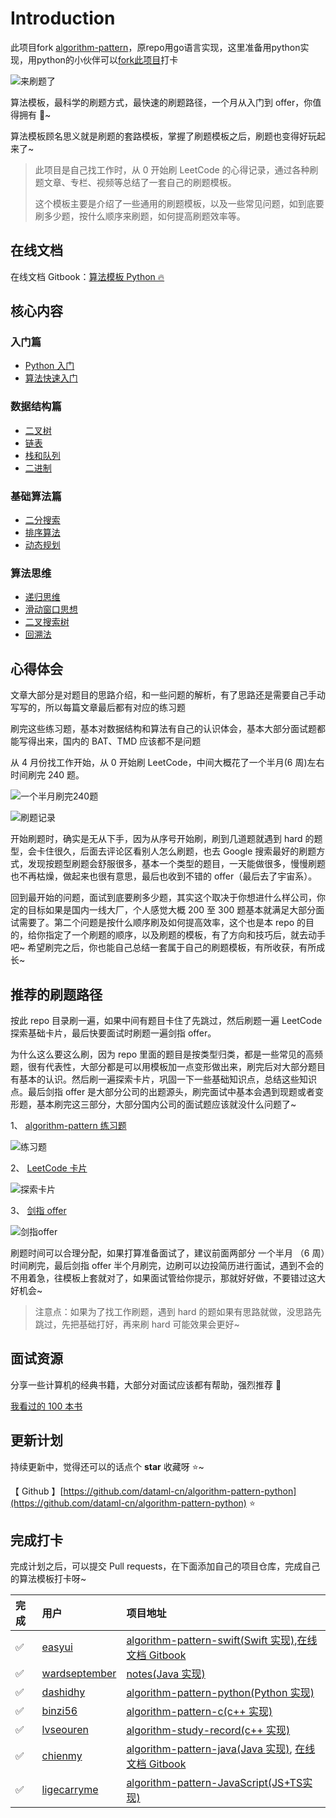 # Introduction

此项目fork [algorithm-pattern](https://github.com/greyireland/algorithm-pattern)，原repo用go语言实现，这里准备用python实现，用python的小伙伴可以[fork此项目](https://github.com/dataml-cn/algorithm-pattern-python)打卡

![&#x6765;&#x5237;&#x9898;&#x4E86;](https://img.fuiboom.com/img/title.png)

算法模板，最科学的刷题方式，最快速的刷题路径，一个月从入门到 offer，你值得拥有 🐶~

算法模板顾名思义就是刷题的套路模板，掌握了刷题模板之后，刷题也变得好玩起来了~

> 此项目是自己找工作时，从 0 开始刷 LeetCode 的心得记录，通过各种刷题文章、专栏、视频等总结了一套自己的刷题模板。
>
> 这个模板主要是介绍了一些通用的刷题模板，以及一些常见问题，如到底要刷多少题，按什么顺序来刷题，如何提高刷题效率等。

## 在线文档

在线文档 Gitbook：[算法模板 Python 🔥](https://leetcode.dataml.cn/)

## 核心内容

### 入门篇

* [Python 入门](ru-men-pian/python.md)
* [算法快速入门](ru-men-pian/quickstart.md)

### 数据结构篇

* [二叉树](shu-ju-jie-gou-pian/binary_tree.md)
* [链表](shu-ju-jie-gou-pian/linked_list.md)
* [栈和队列](shu-ju-jie-gou-pian/stack_queue.md)
* [二进制](shu-ju-jie-gou-pian/binary_op.md)

### 基础算法篇

* [二分搜索](ji-chu-suan-fa-pian/binary_search.md)
* [排序算法](ji-chu-suan-fa-pian/sort.md)
* [动态规划](ji-chu-suan-fa-pian/dp.md)

### 算法思维

* [递归思维](suan-fa-si-wei/recursion.md)
* [滑动窗口思想](suan-fa-si-wei/slide_window.md)
* [二叉搜索树](suan-fa-si-wei/binary_search_tree.md)
* [回溯法](suan-fa-si-wei/backtrack.md)

## 心得体会

文章大部分是对题目的思路介绍，和一些问题的解析，有了思路还是需要自己手动写写的，所以每篇文章最后都有对应的练习题

刷完这些练习题，基本对数据结构和算法有自己的认识体会，基本大部分面试题都能写得出来，国内的 BAT、TMD 应该都不是问题

从 4 月份找工作开始，从 0 开始刷 LeetCode，中间大概花了一个半月\(6 周\)左右时间刷完 240 题。

![&#x4E00;&#x4E2A;&#x534A;&#x6708;&#x5237;&#x5B8C;240&#x9898;](https://img.fuiboom.com/img/leetcode_time.png)

![&#x5237;&#x9898;&#x8BB0;&#x5F55;](https://img.fuiboom.com/img/leetcode_record.png)

开始刷题时，确实是无从下手，因为从序号开始刷，刷到几道题就遇到 hard 的题型，会卡住很久，后面去评论区看别人怎么刷题，也去 Google 搜索最好的刷题方式，发现按题型刷题会舒服很多，基本一个类型的题目，一天能做很多，慢慢刷题也不再枯燥，做起来也很有意思，最后也收到不错的 offer（最后去了宇宙系）。

回到最开始的问题，面试到底要刷多少题，其实这个取决于你想进什么样公司，你定的目标如果是国内一线大厂，个人感觉大概 200 至 300 题基本就满足大部分面试需要了。第二个问题是按什么顺序刷及如何提高效率，这个也是本 repo 的目的，给你指定了一个刷题的顺序，以及刷题的模板，有了方向和技巧后，就去动手吧~ 希望刷完之后，你也能自己总结一套属于自己的刷题模板，有所收获，有所成长~

## 推荐的刷题路径

按此 repo 目录刷一遍，如果中间有题目卡住了先跳过，然后刷题一遍 LeetCode 探索基础卡片，最后快要面试时刷题一遍剑指 offer。

为什么这么要这么刷，因为 repo 里面的题目是按类型归类，都是一些常见的高频题，很有代表性，大部分都是可以用模板加一点变形做出来，刷完后对大部分题目有基本的认识。然后刷一遍探索卡片，巩固一下一些基础知识点，总结这些知识点。最后剑指 offer 是大部分公司的出题源头，刷完面试中基本会遇到现题或者变形题，基本刷完这三部分，大部分国内公司的面试题应该就没什么问题了~

1、 [algorithm-pattern 练习题](https://leetcode.dataml.cn/)

![&#x7EC3;&#x4E60;&#x9898;](https://img.fuiboom.com/img/repo_practice.png)

2、 [LeetCode 卡片](https://leetcode-cn.com/explore/)

![&#x63A2;&#x7D22;&#x5361;&#x7247;](https://img.fuiboom.com/img/leetcode_explore.png)

3、 [剑指 offer](https://leetcode-cn.com/problemset/lcof/)

![&#x5251;&#x6307;offer](https://img.fuiboom.com/img/leetcode_jzoffer.png)

刷题时间可以合理分配，如果打算准备面试了，建议前面两部分 一个半月 （6 周）时间刷完，最后剑指 offer 半个月刷完，边刷可以边投简历进行面试，遇到不会的不用着急，往模板上套就对了，如果面试管给你提示，那就好好做，不要错过这大好机会~

> 注意点：如果为了找工作刷题，遇到 hard 的题如果有思路就做，没思路先跳过，先把基础打好，再来刷 hard 可能效果会更好~

## 面试资源

分享一些计算机的经典书籍，大部分对面试应该都有帮助，强烈推荐 🌝

[我看过的 100 本书](https://github.com/greyireland/awesome-programming-books-1)

## 更新计划

持续更新中，觉得还可以的话点个 **star** 收藏呀 ⭐️~

【 Github 】[https://github.com/dataml-cn/algorithm-pattern-python](https://github.com/dataml-cn/algorithm-pattern-python) ⭐️

## 完成打卡

完成计划之后，可以提交 Pull requests，在下面添加自己的项目仓库，完成自己的算法模板打卡呀~

| 完成 | 用户 | 项目地址 |
| :--- | :--- | :--- |
| ✅ | [easyui](https://github.com/easyui/) | [algorithm-pattern-swift\(Swift 实现\)](https://github.com/easyui/algorithm-pattern-swift),[在线文档 Gitbook](https://zyj.gitbook.io/algorithm-pattern-swift/) |
| ✅ | [wardseptember](https://github.com/wardseptember) | [notes\(Java 实现\)](https://github.com/wardseptember/notes) |
| ✅ | [dashidhy](https://github.com/dashidhy) | [algorithm-pattern-python\(Python 实现\)](https://github.com/dashidhy/algorithm-pattern-python) |
| ✅ | [binzi56](https://github.com/binzi56) | [algorithm-pattern-c\(c++ 实现\)](https://github.com/binzi56/algorithm-pattern-c) |
| ✅ | [lvseouren](https://github.com/lvseouren) | [algorithm-study-record\(c++ 实现\)](https://github.com/lvseouren/algorithm-study-record) |
| ✅ | [chienmy](https://github.com/chienmy) | [algorithm-pattern-java\(Java 实现\)](https://github.com/chienmy/algorithm-pattern-java), [在线文档 Gitbook](https://chienmy.gitbook.io/algorithm-pattern-java/) |
| ✅ | [ligecarryme](https://github.com/ligecarryme) | [algorithm-pattern-JavaScript\(JS+TS实现\)](https://github.com/ligecarryme/algorithm-pattern-JavaScript) |

